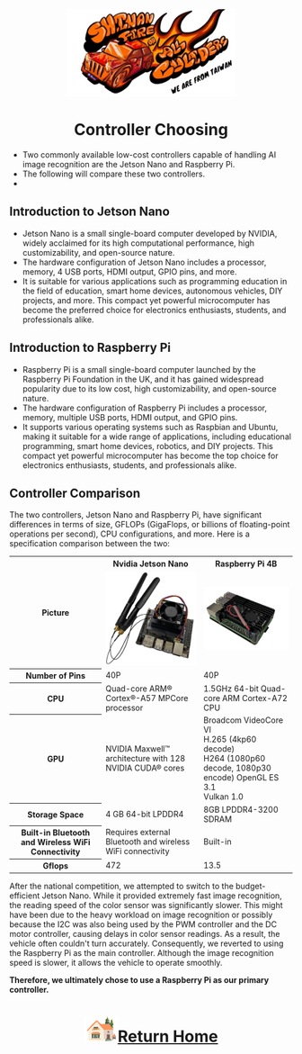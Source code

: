 <div align=center><img src="../img/logo.png" width=300></div>

# <div align="center">Controller Choosing </div> 

- Two commonly available low-cost controllers capable of handling AI image recognition are the Jetson Nano and Raspberry Pi.
- The following will compare these two controllers.
- 
## Introduction to Jetson Nano
- Jetson Nano is a small single-board computer developed by NVIDIA, widely acclaimed for its high computational performance, high customizability, and open-source nature.
- The hardware configuration of Jetson Nano includes a processor, memory, 4 USB ports, HDMI output, GPIO pins, and more.
- It is suitable for various applications such as programming education in the field of education, smart home devices, autonomous vehicles, DIY projects, and more. This compact yet powerful microcomputer has become the preferred choice for electronics enthusiasts, students, and professionals alike.



## Introduction to Raspberry Pi 
- Raspberry Pi is a small single-board computer launched by the Raspberry Pi Foundation in the UK, and it has gained widespread popularity due to its low cost, high customizability, and open-source nature. 
- The hardware configuration of Raspberry Pi includes a processor, memory, multiple USB ports, HDMI output, and GPIO pins. 
- It supports various operating systems such as Raspbian and Ubuntu, making it suitable for a wide range of applications, including educational programming, smart home devices, robotics, and DIY projects. This compact yet powerful microcomputer has become the top choice for electronics enthusiasts, students, and professionals alike.


## Controller Comparison

The two controllers, Jetson Nano and Raspberry Pi, have significant differences in terms of size, GFLOPs (GigaFlops, or billions of floating-point operations per second), CPU configurations, and more. Here is a specification comparison between the two:

<div align=center>
<table>
<tr>
<th rowspan="2">Picture</th>
<th>Nvidia Jetson Nano</th>
<th>Raspberry Pi 4B</th>
</tr><tr>
<td><img src="./img/jeston_nano.png" width=200></td>
<td><img src="./img/raspberry_pi_4.png" width=200></td>
</tr><tr>
<th>Number of Pins</th>
<td>40P</td>
<td>40P</td>
</tr><tr>
<th>CPU</th>
<td>Quad-core ARM® Cortex®-A57 MPCore processor</td>
<td>1.5GHz 64-bit Quad-core ARM Cortex-A72 CPU</td>
</tr><tr>
<th>GPU</th>
<td>NVIDIA Maxwell™ architecture with 128 NVIDIA CUDA® cores</td>
<td>Broadcom VideoCore VI<br> H.265 (4kp60 decode)<br> H264 (1080p60 decode, 1080p30 encode) OpenGL ES 3.1<br> Vulkan 1.0</td>
</tr><tr>
<th>Storage Space </th>
<td>4 GB 64-bit LPDDR4</td>
<td>8GB LPDDR4-3200 SDRAM</td>
</tr><tr>
<th>Built-in Bluetooth and Wireless WiFi Connectivity</th>
<td>Requires external Bluetooth and wireless WiFi connectivity</td>
<td>Built-in</td>
</tr><tr>
<th>Gflops</th>
<td>472</td>
<td>13.5</td>
</tr>
</table>
</div>

After the national competition, we attempted to switch to the budget-efficient Jetson Nano. While it provided extremely fast image recognition, the reading speed of the color sensor was significantly slower. This might have been due to the heavy workload on image recognition or possibly because the I2C was also being used by the PWM controller and the DC motor controller, causing delays in color sensor readings. As a result, the vehicle often couldn't turn accurately. Consequently, we reverted to using the Raspberry Pi as the main controller. Although the image recognition speed is slower, it allows the vehicle to operate smoothly.

__Therefore, we ultimately chose to use a Raspberry Pi as our primary controller.__


# <div align="center">![HOME](../../other/img/Home.png)[Return Home](../../)</div> 

